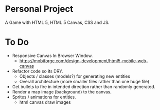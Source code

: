# Personal Project

A Game with HTML 5, HTML 5 Canvas, CSS and JS.

# To Do

- Responsive Canvas In Browser Window.
    + https://mobiforge.com/design-development/html5-mobile-web-canvas
- Refactor code so its DRY.
    + Objects / classes (models?) for generating new entities
    + Overall architecture (more smaller files rather than one huge file)
- Get bullets to fire in intended direction rather than randomly generated.
- Render a map image (background) to the canvas.
- Sprites / animations for entities.
    + html canvas draw images

